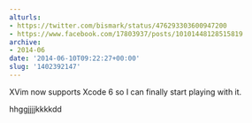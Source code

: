 ```yaml
---
alturls:
- https://twitter.com/bismark/status/476293303600947200
- https://www.facebook.com/17803937/posts/10101448128515819
archive:
- 2014-06
date: '2014-06-10T09:22:27+00:00'
slug: '1402392147'
---
```


XVim now supports Xcode 6 so I can finally start playing with it. 

hhggjjjjkkkkdd

